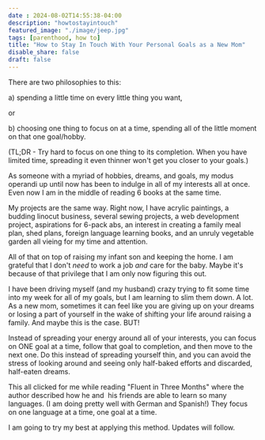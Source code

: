 ```yaml
---
date : 2024-08-02T14:55:38-04:00
description: "howtostayintouch"
featured_image: "./image/jeep.jpg"
tags: [parenthood, how to]
title: "How to Stay In Touch With Your Personal Goals as a New Mom"
disable_share: false
draft: false
---
```


There are two philosophies to this:

a) spending a little time on every little thing you want,

or

b) choosing one thing to focus on at a time, spending all of the little moment on that one goal/hobby.

(TL;DR - Try hard to focus on one thing to its completion. When you have limited time, spreading it even thinner won't get you closer to your goals.)

As someone with a myriad of hobbies, dreams, and goals, my modus operandi up until now has been to indulge in all of my interests all at once. Even now I am in the middle of reading 6 books at the same time.

My projects are the same way. Right now, I have acrylic paintings, a budding linocut business, several sewing projects, a web development project, aspirations for 6-pack abs, an interest in creating a family meal plan, shed plans, foreign language learning books, and an unruly vegetable garden all vieing for my time and attention.

All of that on top of raising my infant son and keeping the home. I am grateful that I don't *need* to work a job *and* care for the baby. Maybe it's because of that privilege that I am only now figuring this out.

I have been driving myself (and my husband) crazy trying to fit some time into my week for all of my goals, but I am learning to slim them down. A lot. As a new mom, sometimes it can feel like you are giving up on your dreams or losing a part of yourself in the wake of shifting your life around raising a family. And maybe this is the case. BUT!

Instead of spreading your energy around all of your interests, you can focus on ONE goal at a time, follow that goal to completion, and then move to the next one. Do this instead of spreading yourself thin, and you can avoid the stress of looking around and seeing only half-baked efforts and discarded, half-eaten dreams.

This all clicked for me while reading "Fluent in Three Months" where the author described how he and  his friends are able to learn so many languages. (I am doing pretty well with German and Spanish!) They focus on one language at a time, one goal at a time.

I am going to try my best at applying this method. Updates will follow.
